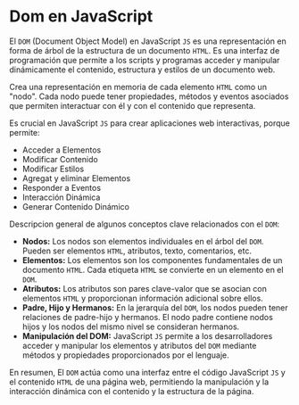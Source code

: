 # Dom en JavaScript

El `DOM` (Document Object Model) en JavaScript `JS` es una representación en forma de árbol de la estructura de un documento `HTML`. Es una interfaz de programación que permite a los scripts y programas acceder y manipular dinámicamente el contenido, estructura y estilos de un documento web.

Crea una representación en memoria de cada elemento `HTML` como un "nodo". Cada nodo puede tener propiedades, métodos y eventos asociados que permiten interactuar con él y con el contenido que representa.

Es crucial en JavaScript `JS` para crear aplicaciones web interactivas, porque permite:

- Acceder a Elementos
- Modificar Contenido
- Modificar Estilos
- Agregat y eliminar Elementos
- Responder a Eventos
- Interacción Dinámica
- Generar Contenido Dinámico

Descripcion general de algunos conceptos clave relacionados con el `DOM`:

- **Nodos:** Los nodos son elementos individuales en el árbol del `DOM`. Pueden ser elementos `HTML`, atributos, texto, comentarios, etc.
- **Elementos:** Los elementos son los componentes fundamentales de un documento `HTML`. Cada etiqueta `HTML` se convierte en un elemento en el `DOM`.
- **Atributos:** Los atributos son pares clave-valor que se asocian con elementos `HTML` y proporcionan información adicional sobre ellos.
- **Padre, Hijo y Hermanos:** En la jerarquía  del `DOM`, los nodos pueden tener relaciones de padre-hijo y hermanos. El  nodo padre contiene nodos hijos y los nodos del mismo nivel se  consideran hermanos.
- **Manipulación del DOM:** JavaScript `JS` permite a los desarrolladores acceder y manipular los elementos y atributos del  `DOM` mediante métodos y propiedades proporcionados por el lenguaje.

En resumen, El `DOM` actúa como una interfaz entre el código JavaScript `JS` y el contenido `HTML` de una página web, permitiendo la manipulación y la interacción dinámica con el contenido y la estructura de la página.